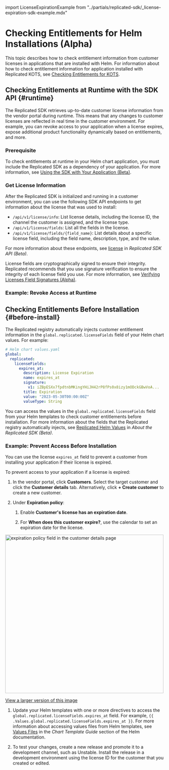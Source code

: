 import LicenseExpirationExample from "../partials/replicated-sdk/_license-expiration-sdk-example.mdx"

# Checking Entitlements for Helm Installations (Alpha)

This topic describes how to check entitlement information from customer licenses in applications that are installed with Helm. For information about how to check entitlement information for application installed with Replicated KOTS, see [Checking Entitlements for KOTS](licenses-referencing-fields).

## Checking Entitlements at Runtime with the SDK API {#runtime}

The Replicated SDK retrieves up-to-date customer license information from the vendor portal during runtime. This means that any changes to customer licenses are reflected in real time in the customer environment. For example, you can revoke access to your application when a license expires, expose additional product functionality dynamically based on entitlements, and more.

### Prerequisite

To check entitlements at runtime in your Helm chart application, you must include the Replicated SDK as a dependency of your application. For more information, see [Using the SDK with Your Application (Beta)](replicated-sdk-using).

### Get License Information

After the Replicated SDK is initialized and running in a customer environment, you can use the following SDK API endpoints to get information about the license that was used to install:
* `/api/v1/license/info`: List license details, including the license ID, the channel the customer is assigned, and the license type.
* `/api/v1/license/fields`: List all the fields in the license.  
* `/api/v1/license/fields/{field_name}`: List details about a specific license field, including the field name, description, type, and the value.

For more information about these endpoints, see [license](/reference/replicated-sdk-apis#license) in _Replicated SDK API (Beta)_.

License fields are cryptographically signed to ensure their integrity. Replicated recommends that you use signature verification to ensure the integrity of each license field you use. For more information, see [Verifying Licenses Field Signatures (Alpha)](licenses-verify-fields-sdk-api).

### Example: Revoke Access at Runtime

<LicenseExpirationExample/>

## Checking Entitlements Before Installation {#before-install}

The Replicated registry automatically injects customer entitlement information in the `global.replicated.licenseFields` field of your Helm chart values. For example:

```yaml
# Helm chart values.yaml
global:
  replicated:
    licenseFields:
      expires_at:
        description: License Expiration
        name: expires_at
        signature:
          v1: iZBpESXx7fpdtnbMKingYHiJH42rP8fPs0x8izy1mODckGBwVoA... 
        title: Expiration
        value: "2023-05-30T00:00:00Z"
        valueType: String  
```

You can access the values in the `global.replicated.licenseFields` field from your Helm templates to check customer entitlements before installation. For more information about the fields that the Replicated registry automatically injects, see [Replicated Helm Values](/vendor/replicated-sdk-overview#replicated-values) in _About the Replicated SDK (Beta)_.

### Example: Prevent Access Before Installation

You can use the license `expires_at` field to prevent a customer from installing your application if their license is expired.

To prevent access to your application if a license is expired:

1. In the vendor portal, click **Customers**. Select the target customer and click the **Customer details** tab. Alternatively, click **+ Create customer** to create a new customer.

1. Under **Expiration policy**:

   1. Enable **Customer's license has an expiration date**.

   1. For **When does this customer expire?**, use the calendar to set an expiration date for the license.

  <img alt="expiration policy field in the customer details page" src="/images/customer-expiration-policy.png" width="500px"/>

  [View a larger version of this image](/images/customer-expiration-policy.png)

1. Update your Helm templates with one or more directives to access the `global.replicated.licenseFields.expires_at` field. For example, `{{ .Values.global.replicated.licenseFields.expires_at }}`. For more information about accessing values files from Helm templates, see [Values Files](https://helm.sh/docs/chart_template_guide/values_files/) in the _Chart Template Guide_ section of the Helm documentation.

1. To test your changes, create a new release and promote it to a development channel, such as Unstable. Install the release in a development environment using the license ID for the customer that you created or edited. 